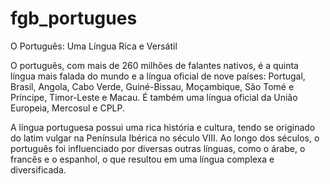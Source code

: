 # fgb_portugues

O Português: Uma Língua Rica e Versátil

O português, com mais de 260 milhões de falantes nativos, é a quinta língua mais falada do mundo e a língua oficial de nove países: Portugal, Brasil, Angola, Cabo Verde, Guiné-Bissau, Moçambique, São Tomé e Príncipe, Timor-Leste e Macau. É também uma língua oficial da União Europeia, Mercosul e CPLP.

A língua portuguesa possui uma rica história e cultura, tendo se originado do latim vulgar na Península Ibérica no século VIII. Ao longo dos séculos, o português foi influenciado por diversas outras línguas, como o árabe, o francês e o espanhol, o que resultou em uma língua complexa e diversificada.
